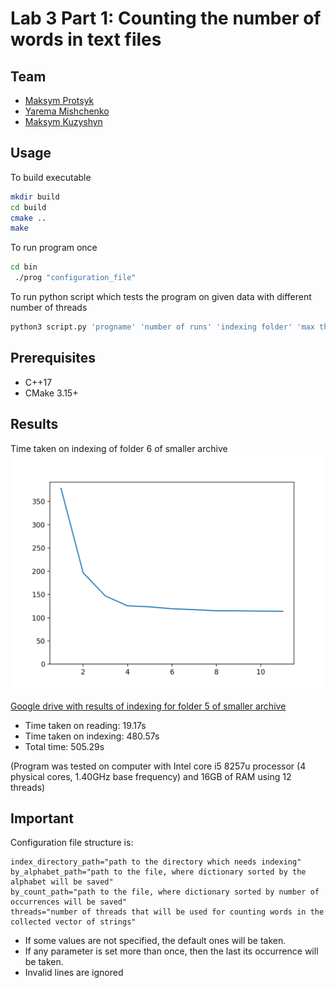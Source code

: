 # Lab 3 Part 1: Counting the number of words in text files

## Team

 - [Maksym Protsyk](https://github.com/maksprotsyk)
 - [Yarema Mishchenko](https://github.com/RavenbornJB)
 - [Maksym Kuzyshyn](https://github.com/maxymkuz)

## Usage
To build executable 
```bash
mkdir build
cd build
cmake ..
make
```
To run program once
```bash
cd bin
 ./prog "configuration_file"
```

To run python script which tests the program on given data with different number of threads
```bash
python3 script.py 'progname' 'number of runs' 'indexing folder' 'max threads num'
```


## Prerequisites

 - C++17
 - CMake 3.15+


## Results
Time taken on indexing of folder 6 of smaller archive
![image](images/plot.png)

[Google drive with results of indexing for folder 5 of smaller archive](https://drive.google.com/drive/folders/1cD8SDe0Q93aP9Ukm-UsAbz4q1dx_kxaV?usp=sharing)

- Time taken on reading: 19.17s
- Time taken on indexing: 480.57s
- Total time: 505.29s

(Program was tested on computer with Intel core i5 8257u processor (4 physical cores, 1.40GHz base frequency) and 16GB of RAM using 12 threads)


## Important

Configuration file structure is:
```
index_directory_path="path to the directory which needs indexing"
by_alphabet_path="path to the file, where dictionary sorted by the alphabet will be saved"
by_count_path="path to the file, where dictionary sorted by number of occurrences will be saved"
threads="number of threads that will be used for counting words in the collected vector of strings"
```

- If some values are not specified, the default ones will be taken.
- If any parameter is set more than once, then the last its occurrence will be taken.
- Invalid lines are ignored
